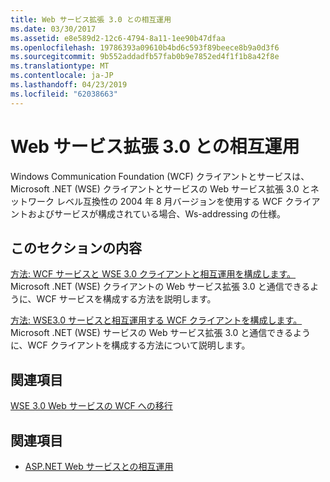 ```yaml
---
title: Web サービス拡張 3.0 との相互運用
ms.date: 03/30/2017
ms.assetid: e8e589d2-12c6-4794-8a11-1ee90b47dfaa
ms.openlocfilehash: 19786393a09610b4bd6c593f89beece8b9a0d3f6
ms.sourcegitcommit: 9b552addadfb57fab0b9e7852ed4f1f1b8a42f8e
ms.translationtype: MT
ms.contentlocale: ja-JP
ms.lasthandoff: 04/23/2019
ms.locfileid: "62038663"
---
```

# <a name="interoperability-with-web-services-enhancements-30"></a>Web サービス拡張 3.0 との相互運用
Windows Communication Foundation (WCF) クライアントとサービスは、Microsoft .NET (WSE) クライアントとサービスの Web サービス拡張 3.0 とネットワーク レベル互換性の 2004 年 8 月バージョンを使用する WCF クライアントおよびサービスが構成されている場合、Ws-addressing の仕様。  
  
## <a name="in-this-section"></a>このセクションの内容  
 [方法: WCF サービスと WSE 3.0 クライアントと相互運用を構成します。](../../../../docs/framework/wcf/feature-details/how-to-configure-wcf-services-to-interoperate-with-wse-3-0-clients.md)  
 Microsoft .NET (WSE) クライアントの Web サービス拡張 3.0 と通信できるように、WCF サービスを構成する方法を説明します。  
  
 [方法: WSE3.0 サービスと相互運用する WCF クライアントを構成します。](../../../../docs/framework/wcf/feature-details/how-to-configure-a-wcf-client-to-interoperate-with-wse3-0-services.md)  
 Microsoft .NET (WSE) サービスの Web サービス拡張 3.0 と通信できるように、WCF クライアントを構成する方法について説明します。  
  
## <a name="related-sections"></a>関連項目  
 [WSE 3.0 Web サービスの WCF への移行](../../../../docs/framework/wcf/feature-details/migrating-wse-3-0-web-services-to-wcf.md)  
  
## <a name="see-also"></a>関連項目

- [ASP.NET Web サービスとの相互運用](../../../../docs/framework/wcf/feature-details/interop-with-aspnet-web-services.md)
